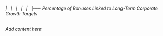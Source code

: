 ###### |   |   |   |   |   ├── Percentage of Bonuses Linked to Long-Term Corporate Growth Targets

*Add content here*